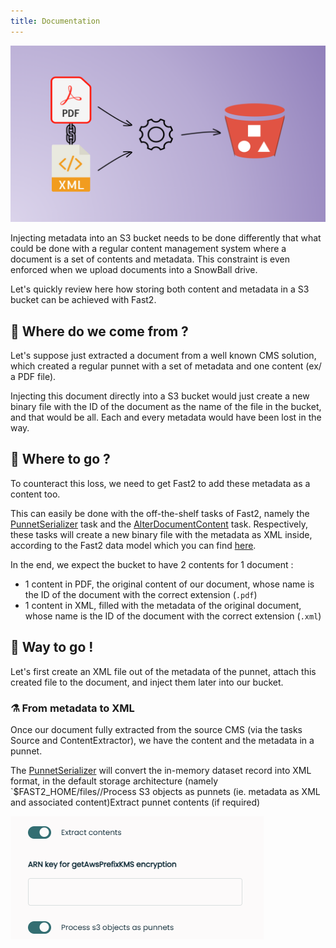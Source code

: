 ```yaml
---
title: Documentation
---
```


![Cover upload](../assets/img/cookbooks/cover.png)


Injecting metadata into an S3 bucket needs to be done differently that what could be done with a regular content management system where a document is a set of contents and metadata. This constraint is even enforced when we upload documents into a SnowBall drive.

Let's quickly review here how storing both content and metadata in a S3 bucket can be achieved with Fast2.

## 🧐 Where do we come from ?
Let's suppose just extracted a document from a well known CMS solution, which created a regular punnet with a set of metadata and one content (ex/ a PDF file).

Injecting this document directly into a S3 bucket would just create a new binary file with the ID of the document as the name of the file in the bucket, and that would be all. Each and every metadata would have been lost in the way.

## 🤔 Where to go ?
To counteract this loss, we need to get Fast2 to add these metadata as a content too.

This can easily be done with the off-the-shelf tasks of Fast2, namely the [PunnetSerializer](../catalog/tool.md#PunnetSerializer) task and the [AlterDocumentContent](../catalog/transformer.md#AlterDocumentContent) task. Respectively, these tasks will create a new binary file with the metadata as XML inside, according to the Fast2 data model which you can find [here](../getting-started/overall-concepts.md#punnet).

In the end, we expect the bucket to have 2 contents for 1 document :

- 1 content in PDF, the original content of our document, whose name is the ID of the document with the correct extension (`.pdf`) 
- 1 content in XML, filled with the metadata of the original document, whose name is the ID of the document with the correct extension (`.xml`)



## 🚀 Way to go !
Let's first create an XML file out of the metadata of the punnet, attach this created file to the document, and inject them later into our bucket.


### ⚗️ From metadata to XML
Once our document fully extracted from the source CMS (via the tasks Source and ContentExtractor), we have the content and the metadata in a punnet.

The [PunnetSerializer](../catalog/tool.md#PunnetSerializer) will convert the in-memory dataset record into XML format, in the default storage architecture (namely `$FAST2_HOME/files/<!-- Commentaire nettoyé -->/<!-- Commentaire nettoyé -->Process S3 objects as punnets (ie. metadata as XML and associated content)<!-- Commentaire nettoyé -->Extract punnet contents (if required)

![Bucket S3 : 1 document, 2 contents](../assets/img/cookbooks/s3-extractor-for-punnet2025.png)